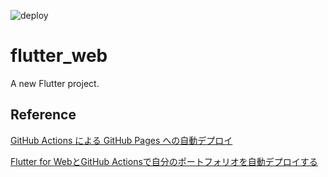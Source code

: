 ![deploy](https://github.com/miajimyu/flutter_web_sample/workflows/deploy/badge.svg)

# flutter_web

A new Flutter project.

## Reference

[GitHub Actions による GitHub Pages への自動デプロイ](https://qiita.com/peaceiris/items/d401f2e5724fdcb0759d)

[Flutter for WebとGitHub Actionsで自分のポートフォリオを自動デプロイする](https://qiita.com/taigamikami/items/348878ee606cf9352e84)
